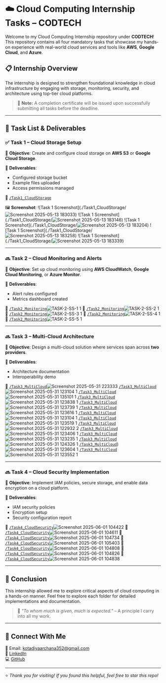 # ☁️ Cloud Computing Internship Tasks – CODTECH

Welcome to my Cloud Computing Internship repository under **CODTECH**! This repository contains all four mandatory tasks that showcase my hands-on experience with real-world cloud services and tools like **AWS**, **Google Cloud**, and **Azure**.

## 📋 Internship Overview

The internship is designed to strengthen foundational knowledge in cloud infrastructure by engaging with storage, monitoring, security, and architecture using top-tier cloud platforms.

> 🔖 **Note:** A completion certificate will be issued upon successfully submitting all tasks before the deadline.

---

## 📁 Task List & Deliverables

### ✅ Task 1 – Cloud Storage Setup

📌 **Objective**: Create and configure cloud storage on **AWS S3** or **Google Cloud Storage**.

🧾 **Deliverables**:
- Configured storage bucket
- Example files uploaded
- Access permissions managed

📂 [`/Task1_CloudStorage`](./Task1_CloudStorage)

🖼️ **Screenshot**:
![Task 1 Screenshot](./Task1_CloudStorage/![Screenshot 2025-05-13 183033](https://github.com/user-attachments/assets/6c00a877-c695-4820-b359-bd7633188a37))
![Task 1 Screenshot](./Task1_CloudStorage/![Screenshot 2025-05-13 183146](https://github.com/user-attachments/assets/d65f06e7-ebca-40a0-9799-cf51098fc04f))
![Task 1 Screenshot](./Task1_CloudStorage/![Screenshot 2025-05-13 183204](https://github.com/user-attachments/assets/f9d265d2-3489-45f0-9515-b3207183ef53))
![Task 1 Screenshot](./Task1_CloudStorage/![Screenshot 2025-05-13 183258](https://github.com/user-attachments/assets/154c71c3-7121-4260-935a-fd349ea7fb88))
![Task 1 Screenshot](./Task1_CloudStorage/![Screenshot 2025-05-13 183339](https://github.com/user-attachments/assets/526f0828-e8bd-47be-ac44-1a816f64ca0c))


---

### 🔜 Task 2 – Cloud Monitoring and Alerts

📌 **Objective**: Set up cloud monitoring using **AWS CloudWatch**, **Google Cloud Monitoring**, or **Azure Monitor**.

🧾 **Deliverables**:
- Alert rules configured
- Metrics dashboard created

📂 [`/Task2_Monitoring`](./Task2_Monitoring)![TASK-2-SS-1 1](https://github.com/user-attachments/assets/912c122d-0a9a-47fe-acd6-eab642fe5cc1)
📂 [`/Task2_Monitoring`](./Task2_Monitoring)![TASK-2-SS-2 1](https://github.com/user-attachments/assets/3a235ee8-e79b-4ce3-af1a-5e4cdd305658)
📂 [`/Task2_Monitoring`](./Task2_Monitoring)![TASK-2-SS-3 1](https://github.com/user-attachments/assets/36bddaf5-e497-41a0-b0a9-9ad3cd413e5d)
📂 [`/Task2_Monitoring`](./Task2_Monitoring)![TASK-2-SS-4 1](https://github.com/user-attachments/assets/3fd99ac2-2e05-4339-b6da-8067170965f7)
📂 [`/Task2_Monitoring`](./Task2_Monitoring)![TASK-2-SS-5 1](https://github.com/user-attachments/assets/a03bca66-992e-4a21-aad0-aaa1454724f8)



---

### 🔜 Task 3 – Multi-Cloud Architecture

📌 **Objective**: Design a multi-cloud solution where services span across **two providers**.

🧾 **Deliverables**:
- Architecture documentation
- Interoperability demo

📂 [`/Task3_MultiCloud`](./Task3_MultiCloud)![Screenshot 2025-05-31 223333](https://github.com/user-attachments/assets/04c81e26-6ea6-4479-bc88-16107ee22b1d)
[`/Task3_MultiCloud`](./Task3_MultiCloud)![Screenshot 2025-05-31 123104 1](https://github.com/user-attachments/assets/1a820018-38f8-44ad-aac8-fec7d99fe6ff)
[`/Task3_MultiCloud`](./Task3_MultiCloud)![Screenshot 2025-05-31 135101 1](https://github.com/user-attachments/assets/a22b20a5-ad0b-444c-a0be-b1d807a7f851)
[`/Task3_MultiCloud`](./Task3_MultiCloud)![Screenshot 2025-05-31 123838 1](https://github.com/user-attachments/assets/c4d63417-9976-4259-9d8a-5df770b4adc4)
[`/Task3_MultiCloud`](./Task3_MultiCloud)![Screenshot 2025-05-31 123739 1](https://github.com/user-attachments/assets/191e2f43-745c-4fef-af05-cebd1d18efc2)
[`/Task3_MultiCloud`](./Task3_MultiCloud)![Screenshot 2025-05-31 123616 1](https://github.com/user-attachments/assets/720c0e20-f86a-4f7b-8df0-e0a93162c8dc)
[`/Task3_MultiCloud`](./Task3_MultiCloud)![Screenshot 2025-05-31 123104 1](https://github.com/user-attachments/assets/4e6b5217-87d0-48d8-bb75-cbb2ce75bf5f)
[`/Task3_MultiCloud`](./Task3_MultiCloud)![Screenshot 2025-05-31 123519 1](https://github.com/user-attachments/assets/5376f4be-d520-47fd-b344-b263ad002a56)
[`/Task3_MultiCloud`](./Task3_MultiCloud)![Screenshot 2025-05-31 122932 2](https://github.com/user-attachments/assets/e03710b3-2bdc-4720-9232-94d55dd4a850)
[`/Task3_MultiCloud`](./Task3_MultiCloud)![Screenshot 2025-05-31 123406 1](https://github.com/user-attachments/assets/313ee357-a08c-4ec6-9aa7-1da14afeb388)
[`/Task3_MultiCloud`](./Task3_MultiCloud)![Screenshot 2025-05-31 123235 1](https://github.com/user-attachments/assets/0968105d-3c8f-4e25-a413-e1eb89a555f7)
[`/Task3_MultiCloud`](./Task3_MultiCloud)![Screenshot 2025-05-31 124326 1](https://github.com/user-attachments/assets/0b192d4b-250e-4e6f-a024-1b297ef475b9)
[`/Task3_MultiCloud`](./Task3_MultiCloud))![Screenshot 2025-05-31 123604 1](https://github.com/user-attachments/assets/f10df4ef-cc05-46b2-88a7-52f92b8b1511)
[`/Task3_MultiCloud`](./Task3_MultiCloud)![Screenshot 2025-05-31 123552 1](https://github.com/user-attachments/assets/c5257999-7148-4368-bcb1-1f6863e32d64)

---

### 🔜 Task 4 – Cloud Security Implementation

📌 **Objective**: Implement IAM policies, secure storage, and enable data encryption on a cloud platform.

🧾 **Deliverables**:
- IAM security policies
- Encryption setup
- Security configuration report

📂 [`/Task4_CloudSecurity`](./Task4_MultiCloud)![Screenshot 2025-06-01 104422](https://github.com/user-attachments/assets/9982adfb-8eba-413b-98f4-be13eda89076)
📂 [`/Task4_CloudSecurity`](./Task4_MultiCloud)![Screenshot 2025-06-01 104611](https://github.com/user-attachments/assets/d8d6623f-546d-4192-abbd-cb376bc46ed6)
📂 [`/Task4_CloudSecurity`](./Task4_MultiCloud)![Screenshot 2025-06-01 104734](https://github.com/user-attachments/assets/83d2900b-46e4-4684-a08d-0ed4176ee340)
📂 [`/Task4_CloudSecurity`](./Task4_MultiCloud)![Screenshot 2025-06-01 105403](https://github.com/user-attachments/assets/e778eb32-abc5-4d0d-b675-41341ea66bdb)
📂 [`/Task4_CloudSecurity`](./Task4_MultiCloud)![Screenshot 2025-06-01 104808](https://github.com/user-attachments/assets/b740fa06-2c8e-4d4f-868a-478561b32434)
📂 [`/Task4_CloudSecurity`](./Task4_MultiCloud)![Screenshot 2025-06-01 104826](https://github.com/user-attachments/assets/25c2e4d2-7cbb-45da-9e66-adb56aade6af)
📂 [`/Task4_CloudSecurity`](./Task4_MultiCloud)![Screenshot 2025-06-01 104838](https://github.com/user-attachments/assets/631a6bf1-44f1-43a4-b350-d55516bbbb26)




---

## 📌 Conclusion

This internship allowed me to explore critical aspects of cloud computing in a hands-on manner. Feel free to explore each folder for detailed implementations and documentation.

> 💬 *"To whom much is given, much is expected."* – A principle I carry into all my work.

---

## 🔗 Connect With Me

📧 Email: kotadiyaarchana352@gmail.com  
🔗 [LinkedIn](https://www.linkedin.com/in/archana-kotadiya-11371a28a)  
💻 [GitHub](https://github.com/archana-kotadiya/)

---

⭐️ *Thank you for visiting! If you found this helpful, feel free to star this repo!*

